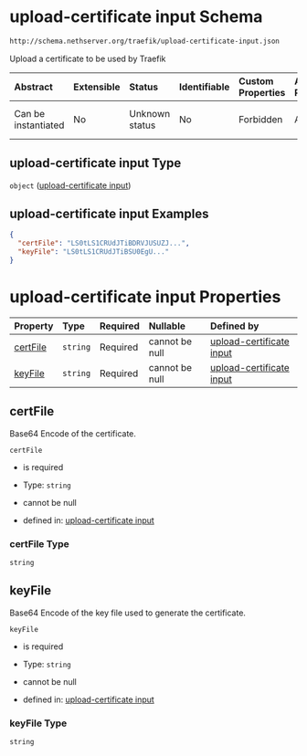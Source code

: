# upload-certificate input Schema

```txt
http://schema.nethserver.org/traefik/upload-certificate-input.json
```

Upload a certificate to be used by Traefik

| Abstract            | Extensible | Status         | Identifiable | Custom Properties | Additional Properties | Access Restrictions | Defined In                                                                                    |
| :------------------ | :--------- | :------------- | :----------- | :---------------- | :-------------------- | :------------------ | :-------------------------------------------------------------------------------------------- |
| Can be instantiated | No         | Unknown status | No           | Forbidden         | Allowed               | none                | [upload-certificate-input.json](traefik/upload-certificate-input.json "open original schema") |

## upload-certificate input Type

`object` ([upload-certificate input](upload-certificate-input.md))

## upload-certificate input Examples

```json
{
  "certFile": "LS0tLS1CRUdJTiBDRVJUSUZJ...",
  "keyFile": "LS0tLS1CRUdJTiBSU0EgU..."
}
```

# upload-certificate input Properties

| Property              | Type     | Required | Nullable       | Defined by                                                                                                                                                            |
| :-------------------- | :------- | :------- | :------------- | :-------------------------------------------------------------------------------------------------------------------------------------------------------------------- |
| [certFile](#certfile) | `string` | Required | cannot be null | [upload-certificate input](upload-certificate-input-properties-certfile.md "http://schema.nethserver.org/traefik/upload-certificate-input.json#/properties/certFile") |
| [keyFile](#keyfile)   | `string` | Required | cannot be null | [upload-certificate input](upload-certificate-input-properties-keyfile.md "http://schema.nethserver.org/traefik/upload-certificate-input.json#/properties/keyFile")   |

## certFile

Base64 Encode of the certificate.

`certFile`

*   is required

*   Type: `string`

*   cannot be null

*   defined in: [upload-certificate input](upload-certificate-input-properties-certfile.md "http://schema.nethserver.org/traefik/upload-certificate-input.json#/properties/certFile")

### certFile Type

`string`

## keyFile

Base64 Encode of the key file used to generate the certificate.

`keyFile`

*   is required

*   Type: `string`

*   cannot be null

*   defined in: [upload-certificate input](upload-certificate-input-properties-keyfile.md "http://schema.nethserver.org/traefik/upload-certificate-input.json#/properties/keyFile")

### keyFile Type

`string`
